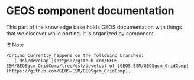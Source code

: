 # GEOS component documentation

This part of the knowledge base holds GEOS documentation with things that we discover while porting. It is organized by component.

!!! Note

    Porting currently happens on the following branches:
    -  [`dsl/develop`](https://github.com/GEOS-ESM/GEOSgcm_GridComp/tree/dsl/develop) of [GEOS-ESM/GEOSgcm_GridComp](https://github.com/GEOS-ESM/GEOSgcm_GridComp).
